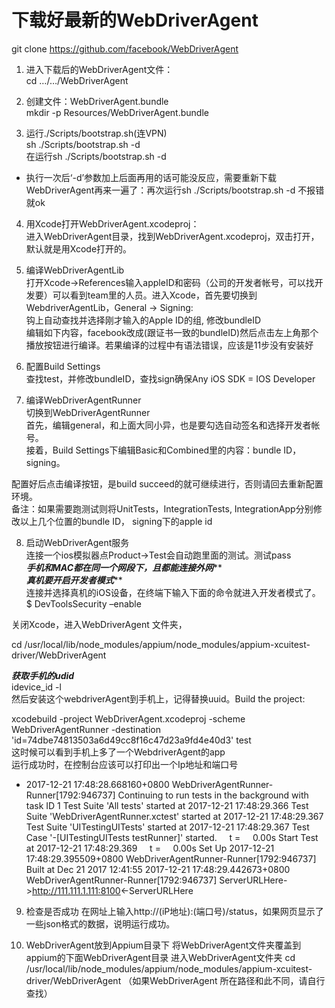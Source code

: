 # 下载好最新的WebDriverAgent
git clone https://github.com/facebook/WebDriverAgent

1. 进入下载后的WebDriverAgent文件：<br>
cd …/…/WebDriverAgent

2. 创建文件：WebDriverAgent.bundle<br>
mkdir -p Resources/WebDriverAgent.bundle

3. 运行./Scripts/bootstrap.sh(连VPN)<br>
sh ./Scripts/bootstrap.sh -d<br>
在运行sh ./Scripts/bootstrap.sh -d <br>

- 执行一次后‘-d’参数加上后面再用的话可能没反应，需要重新下载WebDriverAgent再来一遍了：再次运行sh ./Scripts/bootstrap.sh -d 不报错就ok

4. 用Xcode打开WebDriverAgent.xcodeproj：<br>
进入WebDriverAgent目录，找到WebDriverAgent.xcodeproj，双击打开，默认就是用Xcode打开的。

5. 编译WebDriverAgentLib<br>
打开Xcode->References输入appleID和密码（公司的开发者帐号，可以找开发要）可以看到team里的人员。进入Xcode，首先要切换到WebdriverAgentLib，General -> Signing:<br>
 钩上自动查找并选择刚才输入的Apple ID的组, 修改bundleID<br>
编辑如下内容，facebook改成(跟证书一致的bundleID)然后点击左上角那个播放按钮进行编译。若果编译的过程中有语法错误，应该是11步没有安装好<br>

6. 配置Build Settings<br>
查找test，并修改bundleID，查找sign确保Any iOS SDK = IOS Developer<br>


7. 编译WebDriverAgentRunner<br>
切换到WebDriverAgentRunner<br>
首先，编辑general，和上面大同小异，也是要勾选自动签名和选择开发者帐号。<br>
接着，Build Settings下编辑Basic和Combined里的内容：bundle ID，signing。<br>

配置好后点击编译按钮，是build succeed的就可继续进行，否则请回去重新配置环境。<br>
备注：如果需要跑测试则将UnitTests，IntegrationTests, IntegrationApp分别修改以上几个位置的bundle ID， signing下的apple id

8. 启动WebDriverAgent服务<br>
连接一个ios模拟器点Product->Test会自动跑里面的测试。测试pass<br>
*****手机和MAC都在同一个网段下，且都能连接外网*******<br>
*****真机要开启开发者模式*******<br>
连接并选择真机的iOS设备，在终端下输入下面的命令就进入开发者模式了。
$ DevToolsSecurity –enable<br>

关闭Xcode，进入WebDriverAgent 文件夹，<br>

cd /usr/local/lib/node_modules/appium/node_modules/appium-xcuitest-driver/WebDriverAgent

*****获取手机的udid*****<br>
 idevice_id -l<br>
然后安装这个webdriverAgent到手机上，记得替换uuid。Build the project:<br>

xcodebuild -project WebDriverAgent.xcodeproj -scheme WebDriverAgentRunner -destination 'id=74dbe74813503a6d49cc8f16c47d23a9fd4e40d3' test <br>
这时候可以看到手机上多了一个WebdriverAgent的app<br>
运行成功时，在控制台应该可以打印出一个Ip地址和端口号<br>

- 2017-12-21 17:48:28.668160+0800 WebDriverAgentRunner-Runner[1792:946737] Continuing to run tests in the background with task ID 1
Test Suite 'All tests' started at 2017-12-21 17:48:29.366
Test Suite 'WebDriverAgentRunner.xctest' started at 2017-12-21 17:48:29.367
Test Suite 'UITestingUITests' started at 2017-12-21 17:48:29.367
Test Case '-[UITestingUITests testRunner]' started.
    t =     0.00s Start Test at 2017-12-21 17:48:29.369
    t =     0.00s Set Up
2017-12-21 17:48:29.395509+0800 WebDriverAgentRunner-Runner[1792:946737] Built at Dec 21 2017 12:41:55
2017-12-21 17:48:29.442673+0800 WebDriverAgentRunner-Runner[1792:946737] ServerURLHere->http://111.111.1.111:8100<-ServerURLHere

9. 检查是否成功
在网址上输入http://(iP地址):(端口号)/status，如果网页显示了一些json格式的数据，说明运行成功。

10. WebDriverAgent放到Appium目录下
将WebDriverAgent文件夹覆盖到appium的下面WebDriverAgent目录
进入WebDriverAgent文件夹
cd /usr/local/lib/node_modules/appium/node_modules/appium-xcuitest-driver/WebDriverAgent
（如果WebDriverAgent 所在路径和此不同，请自行查找）
